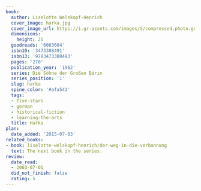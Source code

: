```yaml
---
book:
  author: Liselotte Welskopf-Henrich
  cover_image: harka.jpg
  cover_image_url: https://i.gr-assets.com/images/S/compressed.photo.goodreads.com/books/1385368730l/6083604._SX98_.jpg
  dimensions:
    height: 25
  goodreads: '6083604'
  isbn10: '3473388491'
  isbn13: '9783473388493'
  pages: '270'
  publication_year: '1962'
  series: Die Söhne der Großen Bärin
  series_position: '1'
  slug: harka
  spine_color: '#afa541'
  tags:
  - five-stars
  - german
  - historical-fiction
  - learning-the-arts
  title: Harka
plan:
  date_added: '2015-07-03'
related_books:
- book: liselotte-welskopf-henrich/der-weg-in-die-verbannung
  text: The next book in the series.
review:
  date_read:
  - 2003-07-01
  did_not_finish: false
  rating: 5
---
```

